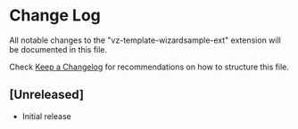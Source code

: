# Change Log
All notable changes to the "vz-template-wizardsample-ext" extension will be documented in this file.

Check [Keep a Changelog](http://keepachangelog.com/) for recommendations on how to structure this file.

## [Unreleased]
- Initial release
